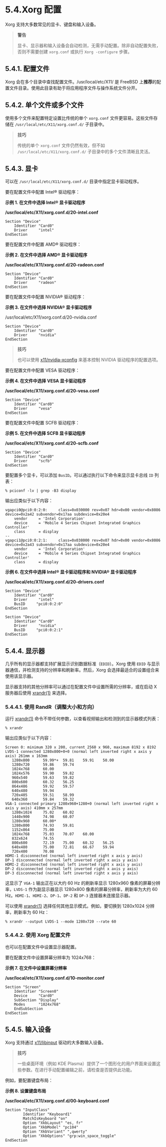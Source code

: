 # 5.4.Xorg 配置

Xorg 支持大多数常见的显卡、键盘和输入设备。

>**警告**
>
> 显卡、显示器和输入设备会自动检测，无需手动配置。除非自动配置失败，否则不需要创建 `xorg.conf` 或执行 `Xorg -configure` 步骤。

## 5.4.1. 配置文件

Xorg 会在多个目录中查找配置文件。/usr/local/etc/X11/ 是 FreeBSD 上**推荐**的配置文件目录。使用此目录有助于将应用程序文件与操作系统文件分开。

## 5.4.2. 单个文件或多个文件

使用多个文件来配置特定设置比传统的单个 `xorg.conf` 文件更容易。这些文件存储在 `/usr/local/etc/X11/xorg.conf.d/` 子目录中。

>**技巧**
>
>传统的单个 `xorg.conf` 文件仍然有效，但不如 `/usr/local/etc/X11/xorg.conf.d/` 子目录中的多个文件清晰且灵活。

## 5.4.3. 显卡

可以在 `/usr/local/etc/X11/xorg.conf.d/` 目录中指定显卡驱动程序。

要在配置文件中配置 Intel® 驱动程序：

**示例 1. 在文件中选择 Intel® 显卡驱动程序**

**/usr/local/etc/X11/xorg.conf.d/20-intel.conf**

```
Section "Device"
	Identifier "Card0"
	Driver     "intel"
EndSection
```

要在配置文件中配置 AMD® 驱动程序：

**示例 2. 在文件中选择 AMD® 显卡驱动程序**

**/usr/local/etc/X11/xorg.conf.d/20-radeon.conf**

```
Section "Device"
	Identifier "Card0"
	Driver     "radeon"
EndSection
```

要在配置文件中配置 NVIDIA® 驱动程序：

**示例 3. 在文件中选择 NVIDIA® 显卡驱动程序**

/usr/local/etc/X11/xorg.conf.d/20-nvidia.conf

```
Section "Device"
	Identifier "Card0"
	Driver     "nvidia"
EndSection
```

>**技巧**
>
>也可以使用 [x11/nvidia-xconfig](https://cgit.freebsd.org/ports/tree/x11/nvidia-xconfig/) 来基本控制 NVIDIA 驱动程序的配置选项。

要在配置文件中配置 VESA 驱动程序：

**示例 4. 在文件中选择 VESA 显卡驱动程序**

**/usr/local/etc/X11/xorg.conf.d/20-vesa.conf**

```
Section "Device"
	Identifier "Card0"
	Driver     "vesa"
EndSection
```

要在配置文件中配置 SCFB 驱动程序：

**示例 5. 在文件中选择 SCFB 显卡驱动程序**

**/usr/local/etc/X11/xorg.conf.d/20-scfb.conf**

```
Section "Device"
	Identifier "Card0"
	Driver     "scfb"
EndSection
```

要配置多个显卡，可以添加 `BusID`。可以通过执行以下命令来显示显卡总线 `ID` 列表：

```
% pciconf -lv | grep -B3 display
```

输出应类似于以下内容：

```
vgapci0@pci0:0:2:0:     class=0x030000 rev=0x07 hdr=0x00 vendor=0x8086 device=0x2a42 subvendor=0x17aa subdevice=0x20e4
    vendor     = 'Intel Corporation'
    device     = 'Mobile 4 Series Chipset Integrated Graphics Controller'
    class      = display
--
vgapci1@pci0:0:2:1:     class=0x038000 rev=0x07 hdr=0x00 vendor=0x8086 device=0x2a43 subvendor=0x17aa subdevice=0x20e4
    vendor     = 'Intel Corporation'
    device     = 'Mobile 4 Series Chipset Integrated Graphics Controller'
    class      = display
```

**示例 6. 在文件中选择 Intel® 显卡驱动程序和 NVIDIA® 显卡驱动程序**

**/usr/local/etc/X11/xorg.conf.d/20-drivers.conf**

```
Section "Device"
	Identifier "Card0"
	Driver     "intel"
	BusID     "pci0:0:2:0"
EndSection

Section "Device"
	Identifier "Card0"
	Driver     "nvidia"
	BusID     "pci0:0:2:1"
EndSection
```

## 5.4.4. 显示器

几乎所有的显示器都支持扩展显示识别数据标准（`EDID`）。Xorg 使用 `EDID` 与显示器通信，并检测支持的分辨率和刷新率。然后，Xorg 会选择最适合的设置组合来使用该显示器。

显示器支持的其他分辨率可以通过在配置文件中设置所需的分辨率，或在启动 X 服务器后使用 [xrandr(1)](https://man.freebsd.org/cgi/man.cgi?query=xrandr&sektion=1&format=html) 来选择。

### 5.4.4.1. 使用 RandR（调整大小和方向）

运行 [xrandr(1)](https://man.freebsd.org/cgi/man.cgi?query=xrandr&sektion=1&format=html) 命令不带任何参数，以查看视频输出和检测到的显示器模式列表：

```
% xrandr
```

输出应类似于以下内容：

```
Screen 0: minimum 320 x 200, current 2560 x 960, maximum 8192 x 8192
LVDS-1 connected 1280x800+0+0 (normal left inverted right x axis y axis) 261mm x 163mm
   1280x800      59.99*+  59.81    59.91    50.00
   1280x720      59.86    59.74
   1024x768      60.00
   1024x576      59.90    59.82
   960x540       59.63    59.82
   800x600       60.32    56.25
   864x486       59.92    59.57
   640x480       59.94
   720x405       59.51    58.99
   640x360       59.84    59.32
VGA-1 connected primary 1280x960+1280+0 (normal left inverted right x axis y axis) 410mm x 257mm
   1280x1024     75.02    60.02
   1440x900      74.98    60.07
   1280x960      60.00*
   1280x800      74.93    59.81
   1152x864      75.00
   1024x768      75.03    70.07    60.00
   832x624       74.55
   800x600       72.19    75.00    60.32    56.25
   640x480       75.00    72.81    66.67    59.94
   720x400       70.08
HDMI-1 disconnected (normal left inverted right x axis y axis)
DP-1 disconnected (normal left inverted right x axis y axis)
HDMI-2 disconnected (normal left inverted right x axis y axis)
DP-2 disconnected (normal left inverted right x axis y axis)
DP-3 disconnected (normal left inverted right x axis y axis)
```

这显示了 `VGA-1` 输出正在以大约 60 Hz 的刷新率显示 1280x960 像素的屏幕分辨率，`LVDS-1` 作为副显示器显示 1280x800 像素的屏幕分辨率，刷新率为大约 60 Hz。`HDMI-1`、`HDMI-2`、`DP-1`、`DP-2` 和 `DP-3` 连接器未连接显示器。

可以使用 [xrandr(1)](https://man.freebsd.org/cgi/man.cgi?query=xrandr&sektion=1&format=html) 选择任何其他显示模式。例如，要切换到 1280x1024 分辨率，刷新率为 60 Hz：

```
% xrandr --output LVDS-1 --mode 1280x720 --rate 60
```

### 5.4.4.2. 使用 Xorg 配置文件

也可以在配置文件中设置显示器配置。

要在配置文件中设置屏幕分辨率为 1024x768：

**示例 7. 在文件中设置屏幕分辨率**

**/usr/local/etc/X11/xorg.conf.d/10-monitor.conf**

```
Section "Screen"
	Identifier "Screen0"
	Device     "Card0"
	SubSection "Display"
	Modes      "1024x768"
	EndSubSection
EndSection
```

## 5.4.5. 输入设备

Xorg 支持通过 [x11/libinput](https://cgit.freebsd.org/ports/tree/x11/libinput/) 驱动的大多数输入设备。

>**技巧**
>
>一些桌面环境（例如 KDE Plasma）提供了一个图形化的用户界面来设置这些参数。在进行手动配置编辑之前，请检查是否提供此功能。

例如，要配置键盘布局：

**示例 8. 设置键盘布局**

**/usr/local/etc/X11/xorg.conf.d/00-keyboard.conf**

```
Section "InputClass"
        Identifier "Keyboard1"
        MatchIsKeyboard "on"
        Option "XkbLayout" "es, fr"
        Option "XkbModel" "pc104"
        Option "XkbVariant" ",qwerty"
        Option "XkbOptions" "grp:win_space_toggle"
EndSection
```

